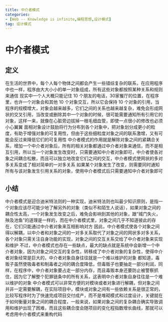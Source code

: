 ```yaml
---
title: 中介者模式
categories: 
- [Web -- Knowledge is infinite,编程思想,设计模式]
tag: 设计模式
---
```

# 中介者模式
## 定义
在生活的世界中，每个人每个物体之间都会产生一些错综复杂的联系，在应用程序中也一样，程序由大大小小的单一对象组成，所有这些对象都按照某种关系和规则来通信
现实中一个人大概只能记住 10 个朋友的电话，30家餐厅的位置，在程序里，也许一个对象会和其他 10 个对象交互，所以它会保持 10 个对象的引用，当程序的规模增大，对象会越来越多，它们之间的关系也越来越复杂，难免会形成网状的交叉引用，当改变或删除其中一个对象的时候，很可能需要通知所有引用它的对象，这样一来，就像在心脏旁边拔掉一根毛细血管，即使一点很小的修改也必须小心翼翼
面相对象设计鼓励将行为分布到各个对象中，把对象划分成更小的粒度，有助于增强对象的可复用性，但由于这些细粒度对象之间的联系激增，又有可能会反过来降低它们的可复用性
中介者模式的作用就是解除对象之间的紧耦合关系，增加一个中介者对象后，所有的相关对象都通过中介者对象来通信，而不是相互引用，所以当一个对象发生改变时，只需要通知中介者对象即可，中介者使各对象之间耦合松散，而且可以独立地改变它们之间的交互，中介者模式使网状的多对多关系变成了相对简单的一对多关系
如果某个对象发生了改变，则需要同时通知所有与该对象发生引用关系的对象，使用中介者模式后只需要通知中介者对象即可
## 小结
中介者模式是迎合迪米特法则的一种实现，迪米特法则也叫最少知识原则，是指一个对象应该尽可能少地了解另外的对象（类似不和陌生人说话），如果对象之间的耦合性太高，一个对象发生改变之后，难免会影响到其他的对象，跟“城门失火，殃及池鱼”的道理是一样的，而在中介者模式里，对象之间几乎不知道彼此的存在，它们只能通过中介者对象来互相影响对方
因此，中介者模式使各个对象之间得以解耦，以中介者和对象之间的一对多关系取代了对象之间的网状多对多关系，各个对象只需关注自身功能的实现，对象之间的交互关系交给了中介者对象来实现和维护
不过，中介者模式也存在一些缺点，最大的缺点就是系统中会新增一个中介者对象，因为对象之间交互的复杂性，转移成了中介者对象的复杂性，使得中介者对象经常是巨大的，中介者对象自身往往就是一个难以维护的对象
都知道，毒贩子虽然使吸毒者和制毒者之间的耦合度降低，但毒贩子也要抽走一部分利润，同样，在程序中，中介者对象要占走一部分内存，而且毒贩本身还要防止被警察抓住，因为它了解整个犯罪链条中的所有关系，这表明中介者对象自身往往是一个难以维护的对象
中介者模式可以非常方便的对模块或者对象进行解耦，但对象之间并非一定需要解耦，在实际项目中，模块或对象之间有一些依赖关系是很正常的，比较写程序时为了快速完成项目交付成产，而不是堆砌模式和过度设计，关键就在于如何衡量对象之间的耦合程度，一般来说，如果对象之间的复杂耦合确实导致调用和维护出现了困难，而且这些耦合度会随项目的变化程指数增长曲线，那就可以考虑用中介者模式来重构代码
